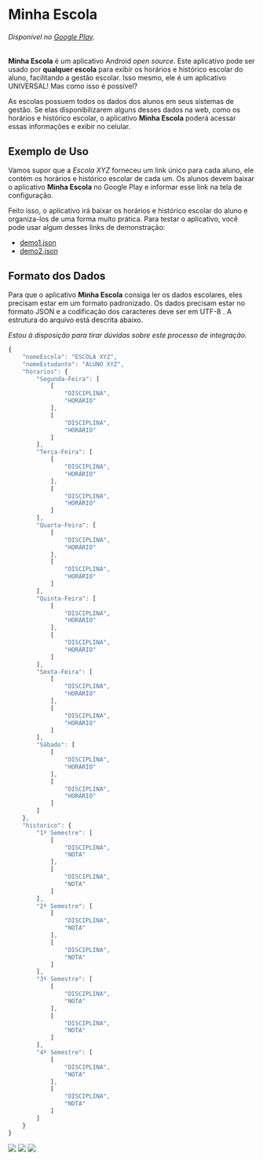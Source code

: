 # Minha Escola
###### Disponível no [Google Play](http://play.google.com/store/apps/details?id=com.adrielcafe.minhaescola).

**Minha Escola** é um aplicativo Android *open source*. Este aplicativo pode ser usado por **qualquer escola** para exibir os horários e histórico escolar do aluno, facilitando a gestão escolar. Isso mesmo, ele é um aplicativo UNIVERSAL! Mas como isso é possível?

As escolas possuem todos os dados dos alunos em seus sistemas de gestão. Se elas disponibilizarem alguns desses dados na web, como os horários e histórico escolar, o aplicativo **Minha Escola** poderá acessar essas informações e exibir no celular.

## Exemplo de Uso
Vamos supor que a *Escola XYZ* forneceu um link único para cada aluno, ele contém os horários e histórico escolar de cada um. Os alunos devem baixar o aplicativo **Minha Escola** no Google Play e informar esse link na tela de configuração. 

Feito isso, o aplicativo irá baixar os horários e histórico escolar do aluno e organiza-los de uma forma muito prática.
Para testar o aplicativo, você pode usar algum desses links de demonstração:

* [demo1.json](https://raw.githubusercontent.com/adrielcafe/MinhaEscola/master/demo1.json)
* [demo2.json](https://raw.githubusercontent.com/adrielcafe/MinhaEscola/master/demo2.json)

## Formato dos Dados
Para que o aplicativo **Minha Escola** consiga ler os dados escolares, eles precisam estar em um formato padronizado. Os dados precisam estar no formato JSON  e a codificação dos caracteres deve ser em UTF-8 . A estrutura do arquivo está descrita abaixo.

*Estou à disposição para tirar dúvidas sobre este processo de integração.*

```javascript
{
    "nomeEscola": "ESCOLA XYZ",
    "nomeEstudante": "ALUNO XYZ",
    "horarios": {
        "Segunda-Feira": [
            [
                "DISCIPLINA",
                "HORÁRIO"
            ],
            [
                "DISCIPLINA",
                "HORÁRIO"
            ]
        ],
        "Terça-Feira": [
            [
                "DISCIPLINA",
                "HORÁRIO"
            ],
            [
                "DISCIPLINA",
                "HORÁRIO"
            ]
        ],
        "Quarta-Feira": [
            [
                "DISCIPLINA",
                "HORÁRIO"
            ],
            [
                "DISCIPLINA",
                "HORÁRIO"
            ]
        ],
        "Quinta-Feira": [
            [
                "DISCIPLINA",
                "HORÁRIO"
            ],
            [
                "DISCIPLINA",
                "HORÁRIO"
            ]
        ],
        "Sexta-Feira": [
            [
                "DISCIPLINA",
                "HORÁRIO"
            ],
            [
                "DISCIPLINA",
                "HORÁRIO"
            ]
        ],
        "Sábado": [
            [
                "DISCIPLINA",
                "HORÁRIO"
            ],
            [
                "DISCIPLINA",
                "HORÁRIO"
            ]
        ]
    },
    "historico": {
        "1º Semestre": [
            [
                "DISCIPLINA",
                "NOTA"
            ],
            [
                "DISCIPLINA",
                "NOTA"
            ]
        ],
        "2º Semestre": [
            [
                "DISCIPLINA",
                "NOTA"
            ],
            [
                "DISCIPLINA",
                "NOTA"
            ]
        ],
        "3º Semestre": [
            [
                "DISCIPLINA",
                "NOTA"
            ],
            [
                "DISCIPLINA",
                "NOTA"
            ]
        ],
        "4º Semestre": [
            [
                "DISCIPLINA",
                "NOTA"
            ],
            [
                "DISCIPLINA",
                "NOTA"
            ]
        ]
    }
}
```

![](http://i.imgur.com/IKBZRXb.png)
![](http://i.imgur.com/2o6gQ9Q.png)
![](http://i.imgur.com/AipGHLu.png)
